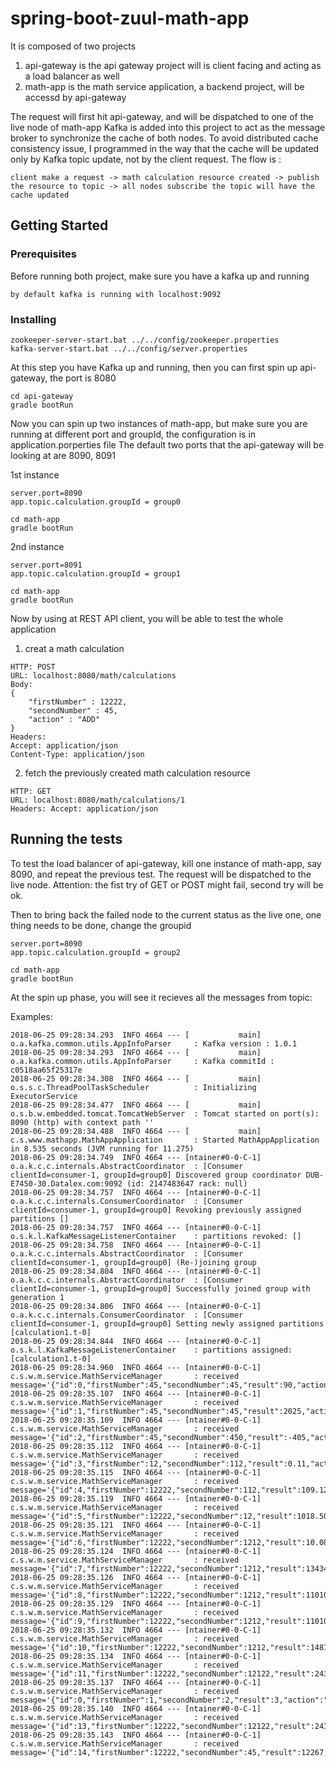 # spring-boot-zuul-math-app

It is composed of two projects
1. api-gateway is the api gateway project will is client facing and acting as a load balancer as well
2. math-app is the math service application, a backend project, will be accessd by api-gateway

The request will first hit api-gateway, and will be dispatched to one of the live node of math-app
Kafka is added into this project to act as the message broker to synchronize the cache of both nodes. 
To avoid distributed cache consistency issue, I programmed in the way that the cache will be updated only by Kafka topic update, not by the client request. 
The flow is :  

```
client make a request -> math calculation resource created -> publish the resource to topic -> all nodes subscribe the topic will have the cache updated
```

## Getting Started


### Prerequisites

Before running both project, make sure you have a kafka up and running

```
by default kafka is running with localhost:9092

```

### Installing


```
zookeeper-server-start.bat ../../config/zookeeper.properties
kafka-server-start.bat ../../config/server.properties
```

At this step you have Kafka up and running, then you can first spin up api-gateway, the port is 8080

```
cd api-gateway
gradle bootRun
```

Now you can spin up two instances of math-app, but make sure you are running at different port and groupId, the configuration is in application.porperties file
The default two ports that the api-gateway will be looking at are 8090, 8091

1st instance
```
server.port=8090
app.topic.calculation.groupId = group0

cd math-app
gradle bootRun
```

2nd instance
```
server.port=8091
app.topic.calculation.groupId = group1

cd math-app
gradle bootRun
```

Now by using at REST API client, you will be able to test the whole application

1. creat a math calculation 

```
HTTP: POST
URL: localhost:8080/math/calculations
Body: 
{
	"firstNumber" : 12222,
	"secondNumber" : 45,
	"action" : "ADD"
}
Headers: 
Accept: application/json
Content-Type: application/json
```

2. fetch the previously created math calculation resource

```
HTTP: GET
URL: localhost:8080/math/calculations/1
Headers: Accept: application/json
```

## Running the tests

To test the load balancer of api-gateway, kill one instance of math-app, say 8090, and repeat the previous test.
The request will be dispatched to the live node. 
Attention: the fist try of GET or POST might fail, second try will be ok.

Then to bring back the failed node to the current status as the live one, one thing needs to be done, change the groupid 

```
server.port=8090
app.topic.calculation.groupId = group2

cd math-app
gradle bootRun
```

At the spin up phase, you will see it recieves all the messages from topic: 

Examples:

```
2018-06-25 09:28:34.293  INFO 4664 --- [           main] o.a.kafka.common.utils.AppInfoParser     : Kafka version : 1.0.1
2018-06-25 09:28:34.293  INFO 4664 --- [           main] o.a.kafka.common.utils.AppInfoParser     : Kafka commitId : c0518aa65f25317e
2018-06-25 09:28:34.308  INFO 4664 --- [           main] o.s.s.c.ThreadPoolTaskScheduler          : Initializing ExecutorService
2018-06-25 09:28:34.477  INFO 4664 --- [           main] o.s.b.w.embedded.tomcat.TomcatWebServer  : Tomcat started on port(s): 8090 (http) with context path ''
2018-06-25 09:28:34.488  INFO 4664 --- [           main] c.s.www.mathapp.MathAppApplication       : Started MathAppApplication in 8.535 seconds (JVM running for 11.275)
2018-06-25 09:28:34.749  INFO 4664 --- [ntainer#0-0-C-1] o.a.k.c.c.internals.AbstractCoordinator  : [Consumer clientId=consumer-1, groupId=group0] Discovered group coordinator DUB-E7450-30.Datalex.com:9092 (id: 2147483647 rack: null)
2018-06-25 09:28:34.757  INFO 4664 --- [ntainer#0-0-C-1] o.a.k.c.c.internals.ConsumerCoordinator  : [Consumer clientId=consumer-1, groupId=group0] Revoking previously assigned partitions []
2018-06-25 09:28:34.757  INFO 4664 --- [ntainer#0-0-C-1] o.s.k.l.KafkaMessageListenerContainer    : partitions revoked: []
2018-06-25 09:28:34.758  INFO 4664 --- [ntainer#0-0-C-1] o.a.k.c.c.internals.AbstractCoordinator  : [Consumer clientId=consumer-1, groupId=group0] (Re-)joining group
2018-06-25 09:28:34.804  INFO 4664 --- [ntainer#0-0-C-1] o.a.k.c.c.internals.AbstractCoordinator  : [Consumer clientId=consumer-1, groupId=group0] Successfully joined group with generation 1
2018-06-25 09:28:34.806  INFO 4664 --- [ntainer#0-0-C-1] o.a.k.c.c.internals.ConsumerCoordinator  : [Consumer clientId=consumer-1, groupId=group0] Setting newly assigned partitions [calculation1.t-0]
2018-06-25 09:28:34.844  INFO 4664 --- [ntainer#0-0-C-1] o.s.k.l.KafkaMessageListenerContainer    : partitions assigned: [calculation1.t-0]
2018-06-25 09:28:34.960  INFO 4664 --- [ntainer#0-0-C-1] c.s.w.m.service.MathServiceManager       : received message='{"id":0,"firstNumber":45,"secondNumber":45,"result":90,"action":"ADD"}'
2018-06-25 09:28:35.107  INFO 4664 --- [ntainer#0-0-C-1] c.s.w.m.service.MathServiceManager       : received message='{"id":1,"firstNumber":45,"secondNumber":45,"result":2025,"action":"MULTIPLY"}'
2018-06-25 09:28:35.109  INFO 4664 --- [ntainer#0-0-C-1] c.s.w.m.service.MathServiceManager       : received message='{"id":2,"firstNumber":45,"secondNumber":450,"result":-405,"action":"SUBTRACT"}'
2018-06-25 09:28:35.112  INFO 4664 --- [ntainer#0-0-C-1] c.s.w.m.service.MathServiceManager       : received message='{"id":3,"firstNumber":12,"secondNumber":112,"result":0.11,"action":"DIVIDE"}'
2018-06-25 09:28:35.115  INFO 4664 --- [ntainer#0-0-C-1] c.s.w.m.service.MathServiceManager       : received message='{"id":4,"firstNumber":12222,"secondNumber":112,"result":109.12,"action":"DIVIDE"}'
2018-06-25 09:28:35.119  INFO 4664 --- [ntainer#0-0-C-1] c.s.w.m.service.MathServiceManager       : received message='{"id":5,"firstNumber":12222,"secondNumber":12,"result":1018.50,"action":"DIVIDE"}'
2018-06-25 09:28:35.121  INFO 4664 --- [ntainer#0-0-C-1] c.s.w.m.service.MathServiceManager       : received message='{"id":6,"firstNumber":12222,"secondNumber":1212,"result":10.08,"action":"DIVIDE"}'
2018-06-25 09:28:35.124  INFO 4664 --- [ntainer#0-0-C-1] c.s.w.m.service.MathServiceManager       : received message='{"id":7,"firstNumber":12222,"secondNumber":1212,"result":13434,"action":"ADD"}'
2018-06-25 09:28:35.126  INFO 4664 --- [ntainer#0-0-C-1] c.s.w.m.service.MathServiceManager       : received message='{"id":8,"firstNumber":12222,"secondNumber":1212,"result":11010,"action":"SUBTRACT"}'
2018-06-25 09:28:35.129  INFO 4664 --- [ntainer#0-0-C-1] c.s.w.m.service.MathServiceManager       : received message='{"id":9,"firstNumber":12222,"secondNumber":1212,"result":11010,"action":"SUBTRACT"}'
2018-06-25 09:28:35.132  INFO 4664 --- [ntainer#0-0-C-1] c.s.w.m.service.MathServiceManager       : received message='{"id":10,"firstNumber":12222,"secondNumber":1212,"result":14813064,"action":"MULTIPLY"}'
2018-06-25 09:28:35.134  INFO 4664 --- [ntainer#0-0-C-1] c.s.w.m.service.MathServiceManager       : received message='{"id":11,"firstNumber":12222,"secondNumber":12122,"result":24344,"action":"ADD"}'
2018-06-25 09:28:35.137  INFO 4664 --- [ntainer#0-0-C-1] c.s.w.m.service.MathServiceManager       : received message='{"id":0,"firstNumber":1,"secondNumber":2,"result":3,"action":"ADD"}'
2018-06-25 09:28:35.140  INFO 4664 --- [ntainer#0-0-C-1] c.s.w.m.service.MathServiceManager       : received message='{"id":13,"firstNumber":12222,"secondNumber":12122,"result":24344,"action":"ADD"}'
2018-06-25 09:28:35.143  INFO 4664 --- [ntainer#0-0-C-1] c.s.w.m.service.MathServiceManager       : received message='{"id":14,"firstNumber":12222,"secondNumber":45,"result":12267,"action":"ADD"}'
```




